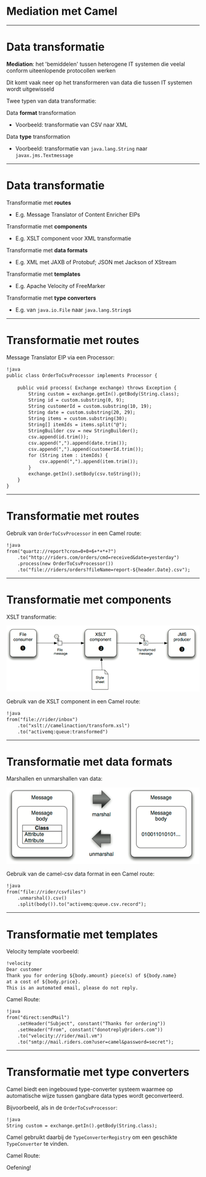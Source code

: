 # Mediation met **Camel**

---

# Data transformatie

**Mediation**: het 'bemiddelen' tussen heterogene IT systemen die veelal conform uiteenlopende protocollen werken

Dit komt vaak neer op het transformeren van data die tussen IT systemen wordt uitgewisseld

Twee typen van data transformatie:

Data **format** transformation

* Voorbeeld: transformatie van CSV naar XML

Data **type** transformation

* Voorbeeld: transformatie van <code>java.lang.String</code> naar <code>javax.jms.Textmessage</code>

---

# Data transformatie

Transformatie met **routes**

* E.g. Message Translator of Content Enricher EIPs

Transformatie met **components**

* E.g. XSLT component voor XML transformatie

Transformatie met **data formats**

* E.g. XML met JAXB of Protobuf; JSON met Jackson of XStream

Transformatie met **templates**

* E.g. Apache Velocity of FreeMarker

Transformatie met **type converters**

* E.g. van <code>java.io.File</code> naar <code>java.lang.String</code>s

---

# Transformatie met routes

Message Translator EIP via een Processor:

	!java
	public class OrderToCsvProcessor implements Processor {
    
		public void process( Exchange exchange) throws Exception {
        	String custom = exchange.getIn().getBody(String.class);
			String id = custom.substring(0, 9);
			String customerId = custom.substring(10, 19);
			String date = custom.substring(20, 29);
			String items = custom.substring(30);
			String[] itemIds = items.split("@");
			StringBuilder csv = new StringBuilder();
			csv.append(id.trim());
			csv.append(",").append(date.trim());
			csv.append(",").append(customerId.trim());
			for (String item : itemIds) {
				csv.append(",").append(item.trim());
			}
			exchange.getIn().setBody(csv.toString());
		}
	}
	
---

# Transformatie met routes

Gebruik van <code>OrderToCsvProcessor</code> in een Camel route:

	!java
	from("quartz://report?cron=0+0+6+*+*+?")
		.to("http://riders.com/orders/cmd=received&date=yesterday") 
		.process(new OrderToCsvProcessor())
		.to("file://riders/orders?fileName=report-${header.Date}.csv");
		
---
		
# Transformatie met components

XSLT transformatie:

![xslt](resources/xslt.png)

Gebruik van de XSLT component in een Camel route:

	!java
	from("file://rider/inbox")
	    .to("xslt://camelinaction/transform.xsl")
	    .to("activemq:queue:transformed")
	
---

# Transformatie met data formats

Marshallen en unmarshallen van data:

![marshal](resources/marshal.png)

Gebruik van de camel-csv data format in een Camel route:

	!java
	from("file://rider/csvfiles")
		.unmarshal().csv()
	    .split(body()).to("activemq:queue.csv.record");


---

# Transformatie met templates

Velocity template voorbeeld:

	!velocity
	Dear customer
	Thank you for ordering ${body.amount} piece(s) of ${body.name} 
	at a cost of ${body.price}.
	This is an automated email, please do not reply.

Camel Route:

	!java
	from("direct:sendMail")
		.setHeader("Subject", constant("Thanks for ordering")) 
		.setHeader("From", constant("donotreply@riders.com")) 
		.to("velocity://rider/mail.vm") 
		.to("smtp://mail.riders.com?user=camel&password=secret");

---

# Transformatie met type converters

Camel biedt een ingebouwd type-converter systeem waarmee op automatische wijze tussen gangbare data types wordt geconverteerd.

Bijvoorbeeld, als in de <code>OrderToCsvProcessor</code>:

	!java
	String custom = exchange.getIn().getBody(String.class);

Camel gebruikt daarbij de <code>TypeConverterRegistry</code> om een geschikte <code>TypeConverter</code> te vinden.

Camel Route:

Oefening!
